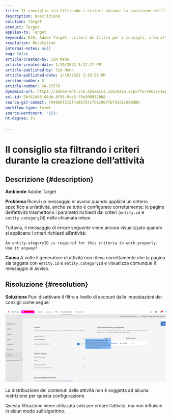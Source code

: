 ```yaml
---
title: Il consiglio sta filtrando i criteri durante la creazione dell’attività
description: Descrizione
solution: Target
product: Target
applies-to: Target
keywords: KCS, Adobe Target, criteri di filtro per i consigli, crea attività, URL attività, entità, categoryID, entity.id, entity.categoryId
resolution: Resolution
internal-notes: null
bug: false
article-created-by: Jim Menn
article-created-date: 1/19/2023 3:17:17 PM
article-published-by: Jim Menn
article-published-date: 1/19/2023 3:19:56 PM
version-number: 5
article-number: KA-15578
dynamics-url: https://adobe-ent.crm.dynamics.com/main.aspx?forceUCI=1&pagetype=entityrecord&etn=knowledgearticle&id=80240b57-0c98-ed11-aad1-6045bd0065f9
exl-id: 5bf41d45-64db-4f56-9ce5-f9a3809320b8
source-git-commit: 794866f215f41057541fb1c907fbf32d1c009d8b
workflow-type: tm+mt
source-wordcount: '153'
ht-degree: 1%

---
```


# Il consiglio sta filtrando i criteri durante la creazione dell’attività

## Descrizione {#description}


<b>Ambiente</b>
Adobe Target

<b>Problema</b>
Ricevi un messaggio di avviso quando applichi un criterio specifico a un’attività, anche se tutto è configurato correttamente: le pagine dell’attività trasmettono i parametri richiesti dai criteri (`entity.id` e `entity.categoryId`) nella chiamata mbox.

Tuttavia, il messaggio di errore seguente viene ancora visualizzato quando si applicano i criteri richiesti all’attività:


```
An entity.ategoryID is required for this criteria to work properly. Use it anyway?
```


<b>Causa</b>
A volte il generatore di attività non rileva correttamente che la pagina sia taggata con `entity.id` e `entity.categoryId` e visualizza comunque il messaggio di avviso.




## Risoluzione {#resolution}


<b>Soluzione</b>
Puoi disattivare il filtro a livello di account dalle impostazioni dei consigli come segue:

![](assets/39ed0575-0c98-ed11-aad1-6045bd0065f9.png)













La distribuzione dei contenuti delle attività non è soggetta ad alcuna restrizione per questa configurazione.

Questa filtrazione viene utilizzata solo per creare l’attività, ma non influisce in alcun modo sull’algoritmo.
